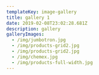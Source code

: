 ```yaml
---
templateKey: image-gallery
title: gallery 1
date: 2019-02-08T23:02:28.681Z
description: gallery
galleryImages:
  - /img/jumbotron.jpg
  - /img/products-grid2.jpg
  - /img/products-grid2.jpg
  - /img/chemex.jpg
  - /img/products-full-width.jpg
---
```


